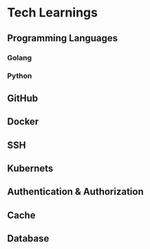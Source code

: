 # Tech Learnings

## Programming Languages

### Golang

### Python

## GitHub

## Docker 

## SSH

## Kubernets

## Authentication & Authorization

## Cache

## Database
